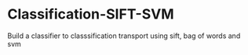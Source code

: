 # Classification-SIFT-SVM
Build a classifier to classsification transport using sift, bag of words and svm


